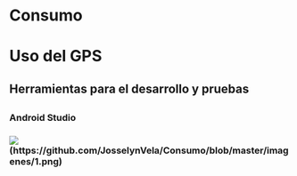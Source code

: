 
<h1>Consumo</h1>

<h1>Uso del GPS</h1>
<h2>Herramientas para el desarrollo y pruebas<h2>
<h3>Android Studio<h3>
<img src="imagenes/1"/>
(https://github.com/JosselynVela/Consumo/blob/master/imagenes/1.png)
  
